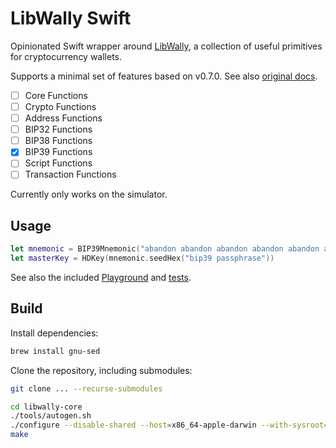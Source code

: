 # LibWally Swift

Opinionated Swift wrapper around [LibWally](https://github.com/ElementsProject/libwally-core),
a collection of useful primitives for cryptocurrency wallets.

Supports a minimal set of features based on v0.7.0. See also [original docs](https://wally.readthedocs.io/en/release_0.7.0).

- [ ] Core Functions
- [ ] Crypto Functions
- [ ] Address Functions
- [ ] BIP32 Functions
- [ ] BIP38 Functions
- [x] BIP39 Functions
- [ ] Script Functions
- [ ] Transaction Functions

Currently only works on the simulator.

## Usage

```swift
let mnemonic = BIP39Mnemonic("abandon abandon abandon abandon abandon abandon abandon abandon abandon abandon abandon about")
let masterKey = HDKey(mnemonic.seedHex("bip39 passphrase"))
```

See also the included [Playground](/DemoPlayground.playground/Contents.swift) and [tests](/LibWallyTests).

## Build

Install dependencies:

```sh
brew install gnu-sed
```

Clone the repository, including submodules:

```sh
git clone ... --recurse-submodules
```

```sh
cd libwally-core
./tools/autogen.sh
./configure --disable-shared --host=x86_64-apple-darwin --with-sysroot=$(xcrun --sdk iphoneos --show-sdk-path) --enable-static
make
```
